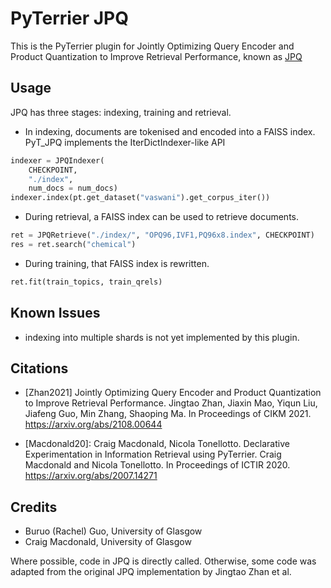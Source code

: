 # PyTerrier JPQ

This is the PyTerrier plugin for Jointly Optimizing Query Encoder and Product Quantization to Improve Retrieval Performance, known as [JPQ](https://github.com/jingtaozhan/JPQ/)

## Usage

JPQ has three stages: indexing, training and retrieval.

 - In indexing, documents are tokenised and encoded into a FAISS index. PyT_JPQ implements
 the IterDictIndexer-like API

```python
indexer = JPQIndexer(
    CHECKPOINT, 
    "./index",
    num_docs = num_docs)
indexer.index(pt.get_dataset("vaswani").get_corpus_iter())
```

 - During retrieval, a FAISS index can be used to retrieve documents.

```python
ret = JPQRetrieve("./index/", "OPQ96,IVF1,PQ96x8.index", CHECKPOINT)
res = ret.search("chemical")
```
 - During training, that FAISS index is rewritten.

```python
ret.fit(train_topics, train_qrels)
```

## Known Issues

 - indexing into multiple shards is not yet implemented by this plugin.


## Citations
 - [Zhan2021] Jointly Optimizing Query Encoder and Product Quantization to Improve Retrieval Performance. Jingtao Zhan, Jiaxin Mao, Yiqun Liu, Jiafeng Guo, Min Zhang, Shaoping Ma. In Proceedings of CIKM 2021. https://arxiv.org/abs/2108.00644

 - [Macdonald20]: Craig Macdonald, Nicola Tonellotto. Declarative Experimentation in Information Retrieval using PyTerrier. Craig Macdonald and Nicola Tonellotto. In Proceedings of ICTIR 2020. https://arxiv.org/abs/2007.14271

## Credits

 - Buruo (Rachel) Guo, University of Glasgow
 - Craig Macdonald, University of Glasgow

Where possible, code in JPQ is directly called. Otherwise, some code was adapted from the 
original JPQ implementation by Jingtao Zhan et al.